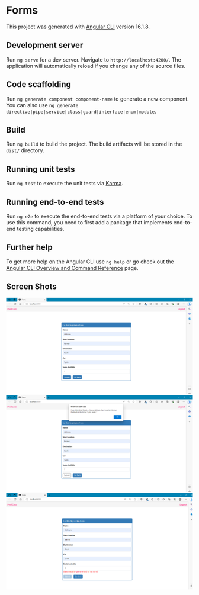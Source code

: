 # Forms

This project was generated with [Angular CLI](https://github.com/angular/angular-cli) version 16.1.8.

## Development server

Run `ng serve` for a dev server. Navigate to `http://localhost:4200/`. The application will automatically reload if you change any of the source files.

## Code scaffolding

Run `ng generate component component-name` to generate a new component. You can also use `ng generate directive|pipe|service|class|guard|interface|enum|module`.

## Build

Run `ng build` to build the project. The build artifacts will be stored in the `dist/` directory.

## Running unit tests

Run `ng test` to execute the unit tests via [Karma](https://karma-runner.github.io).

## Running end-to-end tests

Run `ng e2e` to execute the end-to-end tests via a platform of your choice. To use this command, you need to first add a package that implements end-to-end testing capabilities.

## Further help

To get more help on the Angular CLI use `ng help` or go check out the [Angular CLI Overview and Command Reference](https://angular.io/cli) page.

## Screen Shots
![Valid Inputs](https://github.com/AbhiramRajeevan/angular-assignment/blob/main/Screenshots/Valid%20Inputs.png)
![Submit](https://github.com/AbhiramRajeevan/angular-assignment/blob/main/Screenshots/Submit%20Alert.png)
![Invalid Inputs](https://github.com/AbhiramRajeevan/angular-assignment/blob/main/Screenshots/Invalid%20Input.png)
